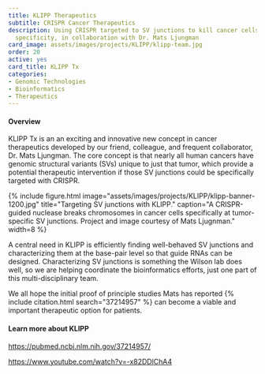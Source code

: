 ```yaml
---
title: KLIPP Therapeutics
subtitle: CRISPR Cancer Therapeutics
description: Using CRISPR targeted to SV junctions to kill cancer cells with high
  specificity, in collaboration with Dr. Mats Ljungman
card_image: assets/images/projects/KLIPP/klipp-team.jpg
order: 20
active: yes
card_title: KLIPP Tx
categories:
- Genomic Technologies
- Bioinformatics
- Therapeutics
---
```


#### Overview

KLIPP Tx is an an exciting and innovative new concept in cancer therapeutics 
developed by our friend, colleague, and frequent collaborator, Dr. Mats Ljungman.
The core concept is that nearly all human cancers have genomic structural variants 
(SVs) unique to just that tumor, which provide a potential therapeutic intervention
if those SV junctions could be specifically targeted with CRISPR.

{% include figure.html
    image="assets/images/projects/KLIPP/klipp-banner-1200.jpg"
    title="Targeting SV junctions with KLIPP."
    caption="A CRISPR-guided nuclease breaks chromosomes in cancer cells specifically at tumor-specific SV junctions. Project and image courtesy of Mats Ljugnman."
    width=8
%}

A central need in KLIPP is efficiently finding well-behaved SV junctions and 
characterizing them at the base-pair level so that guide RNAs can be designed.
Characterizing SV junctions is something the Wilson lab does well, so we are 
helping coordinate the bioinformatics efforts, just one part of this 
multi-disciplinary team.

We all hope the initial proof of principle studies Mats has reported 
{% include citation.html search="37214957" %} can become a viable and important 
therapeutic option for patients.

#### Learn more about KLIPP

<https://pubmed.ncbi.nlm.nih.gov/37214957/>

<https://www.youtube.com/watch?v=-x82DDlChA4>

